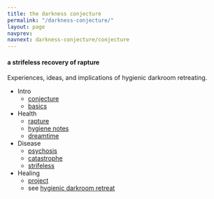 ```yaml
---
title: the darkness conjecture
permalink: "/darkness-conjecture/"
layout: page
navprev: 
navnext: darkness-conjecture/conjecture
---
```


#### a strifeless recovery of rapture

Experiences, ideas, and implications of hygienic darkroom retreating. 

- Intro
    - [conjecture](./conjecture/)
    - [basics](./basics/)
- Health
    - [rapture](./rapture/)
    - [hygiene notes](./hygiene-notes/)
    - [dreamtime](./dreamtime/)
- Disease
    - [psychosis](./psychosis/)
    - [catastrophe](./catastrophe/)
    - [strifeless](./strifeless/)
- Healing
    - [project](./project/)
    - see [hygienic darkroom retreat](/)

